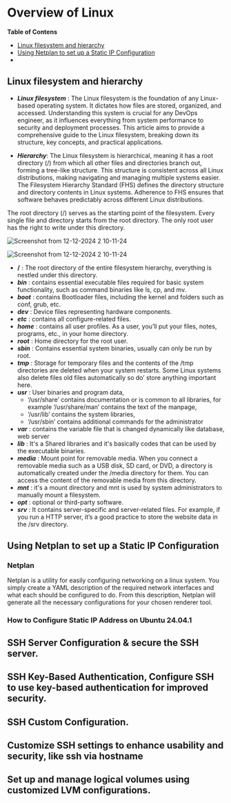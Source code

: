 # Overview of Linux
 
**Table of Contens**
- [Linux filesystem and hierarchy](#Linux-filesystem-and-hierarchy)
- [Using Netplan to set up a Static IP Configuration](#Using-Netplan-to-set-up-a-Static-IP-Configuration)
- 

## Linux filesystem and hierarchy
- ***Linux filesystem*** : The Linux filesystem is the foundation of any Linux-based operating system. It dictates how files are stored, organized, and accessed. Understanding this system is crucial for any DevOps engineer, as it influences everything from system performance to security and deployment processes. This article aims to provide a comprehensive guide to the Linux filesystem, breaking down its structure, key concepts, and practical applications.

- ***Hierarchy***: The Linux filesystem is hierarchical, meaning it has a root directory (/) from which all other files and directories branch out, forming a tree-like structure. This structure is consistent across all Linux distributions, making navigating and managing multiple systems easier. The Filesystem Hierarchy Standard (FHS) defines the directory structure and directory contents in Linux systems. Adherence to FHS ensures that software behaves predictably across different Linux distributions.

 The root directory (/) serves as the starting point of the filesystem. Every single file and directory starts from the root directory. The only root user has the right to write under this directory. 

 ![Screenshot from 12-12-2024 2 10-11-24](https://i.ibb.co.com/ygrpSPF/root.png)

 ![Screenshot from 12-12-2024 2 10-11-24](https://i.ibb.co.com/BnYtZC3/Untitled.png)

 - **/** : The root directory of the entire filesystem hierarchy, everything is nestled under this directory.
 - ***bin*** : contains essential executable files required for basic system functionality, such as command binaries like ls, cp, and mv.
 - ***boot*** : contains Bootloader files, including the kernel and folders such as conf, grub, etc.
 - ***dev*** : Device files representing hardware components.
 - ***etc*** : contains all configure-related files.
 - ***home*** : contains all user profiles. As a user, you’ll put your files, notes, programs, etc., in your home directory.
 - ***root*** : Home directory for the root user.
 - ***sbin*** : Contains essential system binaries, usually can only be run by root.
 - ***tmp*** : Storage for temporary files and the contents of the /tmp directories are deleted when your system restarts. Some Linux systems also delete files old files automatically so do’ store anything important here.
 - ***usr*** : User binaries and program data,
   - ‘/usr/share’ contains documentation or is common to all libraries, for example ‘/usr/share/man’ contains the text of the manpage,
   - ‘/usr/lib’ contains the system libraries,
   - ‘/usr/sbin’ contains additional commands for the administrator
 - ***var*** : contains the variable file that is changed dynamically like database, web server 
 - ***lib*** : It's a Shared libraries and it's basically codes that can be used by the executable binaries.
 - ***media*** : Mount point for removable media. When you connect a removable media such as a USB disk, SD card, or DVD, a directory is automatically created under the /media directory for them. You can access the content of the removable media from this directory.
 - ***mnt*** : it's a mount directory and mnt is used by system administrators to manually mount a filesystem.
 - ***opt*** : optional or third-party software.
 - ***srv*** : It contains server-specific and server-related files. For example, if you run a HTTP server, it’s a good practice to store the website data in the /srv directory.

## Using Netplan to set up a Static IP Configuration
### Netplan
 Netplan is a utility for easily configuring networking on a linux system. You simply create a YAML description of the required network interfaces and what each should be configured to do. From this description, Netplan will generate all the necessary configurations for your chosen renderer tool.
### How to Configure Static IP Address on Ubuntu 24.04.1

 
## SSH Server Configuration & secure the SSH server.
 

## SSH Key-Based Authentication, Configure SSH to use key-based authentication for improved security.

## SSH Custom Configuration.

## Customize SSH settings to enhance usability and security, like ssh via hostname

## Set up and manage logical volumes using customized LVM configurations.

 

